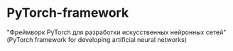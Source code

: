 # PyTorch-framework

"Фреймворк PyTorch для разработки искусственных нейронных сетей"
(PyTorch framework for developing artificial neural networks)
